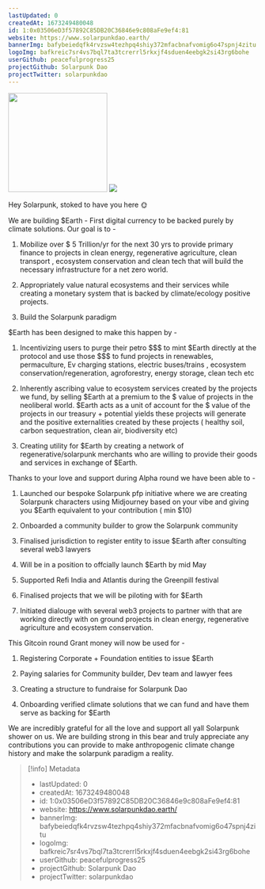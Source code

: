 ```yaml
---
lastUpdated: 0
createdAt: 1673249480048
id: 1:0x03506eD3f57892C85DB20C36846e9c808aFe9ef4:81
website: https://www.solarpunkdao.earth/
bannerImg: bafybeiedqfk4rvzsw4tezhpq4shiy372mfacbnafvomig6o47spnj4zitu
logoImg: bafkreic7sr4vs7bql7ta3tcrerrl5rkxjf4sduen4eebgk2si43rg6bohe
userGithub: peacefulprogress25
projectGithub: Solarpunk Dao
projectTwitter: solarpunkdao
---
```


<img style="width: 200px" src="https://ipfs-grants-stack.gitcoin.co/ipfs/bafkreic7sr4vs7bql7ta3tcrerrl5rkxjf4sduen4eebgk2si43rg6bohe">

<img src="https://ipfs-grants-stack.gitcoin.co/ipfs/bafybeiedqfk4rvzsw4tezhpq4shiy372mfacbnafvomig6o47spnj4zitu">

Hey Solarpunk, stoked to have you here 🌞

We are building $Earth - First digital currency to be backed purely by climate solutions. Our goal is to -

1. Mobilize over $ 5 Trillion/yr for the next 30 yrs to provide primary finance to projects in clean energy, regenerative agriculture, clean transport , ecosystem conservation and clean tech that will build the necessary infrastructure for a net zero world.

2. Appropriately value natural ecosystems and their services while creating a monetary system that is backed by climate/ecology positive projects.

3. Build the Solarpunk paradigm


$Earth has been designed to make this happen by - 

1. Incentivizing users to purge their petro $$$ to mint $Earth directly at the protocol and use those $$$ to fund projects in renewables, permaculture, Ev charging stations, electric buses/trains , ecosystem conservation/regeneration, agroforestry, energy storage, clean tech etc

2. Inherently ascribing value to ecosystem services created by the projects we fund, by selling $Earth at a premium to the $ value of projects in the neoliberal world. $Earth acts as a unit of account for the $ value of the projects in our treasury + potential yields these projects will generate and the positive externalities created by these projects ( healthy soil, carbon sequestration, clean air, biodiversity etc)

3. Creating utility for $Earth by creating a network of regenerative/solarpunk merchants who are willing to provide their goods and services in exchange of $Earth. 


Thanks to your love and support during Alpha round we have been able to -

1. Launched our bespoke Solarpunk pfp initiative where we are creating Solarpunk characters using Midjourney based on your vibe and giving you $Earth equivalent to your contribution ( min $10)

2. Onboarded a community builder to grow the Solarpunk community 

3. Finalised jurisdiction to register entity to issue $Earth after consulting several web3 lawyers

4. Will be in a position to offcially launch $Earth by mid May

5. Supported Refi India and Atlantis during the Greenpill festival

6. Finalised projects that we will be piloting with for $Earth

7. Initiated dialouge with several web3 projects to partner with that are working directly with on ground projects in clean energy, regenerative agriculture and ecosystem conservation. 


This Gitcoin round Grant money will now be used for - 

1. Registering Corporate + Foundation entities to issue $Earth

2. Paying salaries for Community builder, Dev team and lawyer fees

3. Creating a structure to fundraise for Solarpunk Dao

4. Onboarding verified climate solutions that we can fund and have them serve as backing for $Earth

We are incredibly grateful for all the love and support all yall Solarpunk shower on us. We are building strong in this bear and truly appreciate any contributions you can provide to make anthropogenic climate change history and make the solarpunk paradigm a reality.

 

> [!info] Metadata
> * lastUpdated: 0
> * createdAt: 1673249480048
> * id: 1:0x03506eD3f57892C85DB20C36846e9c808aFe9ef4:81
> * website: https://www.solarpunkdao.earth/
> * bannerImg: bafybeiedqfk4rvzsw4tezhpq4shiy372mfacbnafvomig6o47spnj4zitu
> * logoImg: bafkreic7sr4vs7bql7ta3tcrerrl5rkxjf4sduen4eebgk2si43rg6bohe
> * userGithub: peacefulprogress25
> * projectGithub: Solarpunk Dao
> * projectTwitter: solarpunkdao